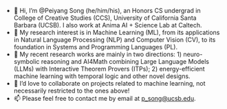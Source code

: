 - 👋 Hi, I’m @Peiyang Song (he/him/his), an Honors CS undergrad in College of Creative Studies (CCS), University of California Santa Barbara (UCSB). I also work at Anima AI + Science Lab at Caltech.
- 👀 My research interest is in Machine Learning (ML), from its applications in Natural Language Processing (NLP) and Computer Vision (CV), to its foundation in Systems and Programming Languages (PL).
- 🌱 My recent research works are mainly in two directions: 1) neuro-symbolic reasoning and AI4Math combining Large Language Models (LLMs) with Interactive Theorem Provers (ITPs); 2) energy-efficient machine learning with temporal logic and other novel designs.
- 💞️ I’d love to collaborate on projects related to machine learning, not necessarily restricted to the ones above!
- 📫 Please feel free to contact me by email at p_song@ucsb.edu.
<!---
Peiyang-Song/Peiyang-Song is a ✨ special ✨ repository because its `README.md` (this file) appears on your GitHub profile.
You can click the Preview link to take a look at your changes.
--->

